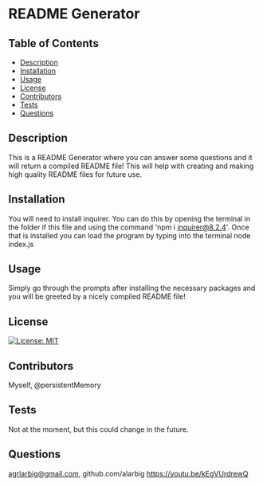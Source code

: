 # README Generator 

  ## Table of Contents
  - [Description](#description)
  - [Installation](#installation)
  - [Usage](#usage)
  - [License](#license)
  - [Contributors](#contributor)
  - [Tests](#tests)
  - [Questions](#questions)

  ## Description
  This is a README Generator where you can answer some questions and it will return a compiled README file! This will help with creating and making high quality README files for future use. 

  ## Installation
  You will need to install inquirer. You can do this by opening the terminal in the folder if this file and using the command 'npm i inquirer@8.2.4'. Once that is installed you can load the program by typing into the terminal node index.js

  ## Usage
  Simply go through the prompts after installing the necessary packages and you will be greeted by a nicely compiled README file!

  ## License
  [![License: MIT](https://img.shields.io/badge/License-MIT-yellow.svg)](https://opensource.org/licenses/MIT) 

  ## Contributors
  Myself, @persistentMemory

  ## Tests
  Not at the moment, but this could change in the future. 

  ## Questions
  agrlarbig@gmail.com, github.com/alarbig 
  https://youtu.be/kEgVUrdrewQ
